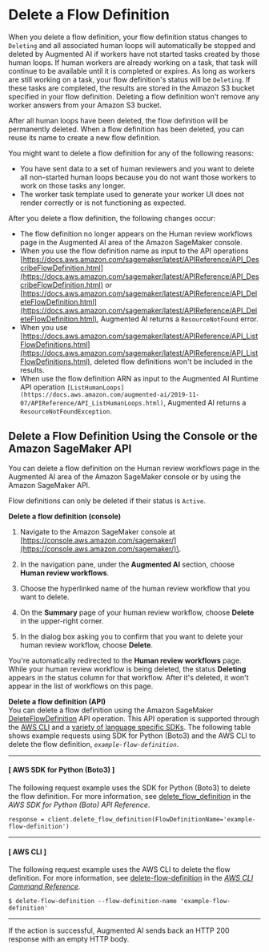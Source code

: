 # Delete a Flow Definition<a name="a2i-delete-flow-definition"></a>

When you delete a flow definition, your flow definition status changes to `Deleting` and all associated human loops will automatically be stopped and deleted by Augmented AI if workers have not started tasks created by those human loops\. If human workers are already working on a task, that task will continue to be available until it is completed or expires\. As long as workers are still working on a task, your flow definition's status will be `Deleting`\. If these tasks are completed, the results are stored in the Amazon S3 bucket specified in your flow definition\. Deleting a flow definition won't remove any worker answers from your Amazon S3 bucket\. 

After all human loops have been deleted, the flow definition will be permanently deleted\. When a flow definition has been deleted, you can reuse its name to create a new flow definition\. 

You might want to delete a flow definition for any of the following reasons:
+ You have sent data to a set of human reviewers and you want to delete all non\-started human loops because you do not want those workers to work on those tasks any longer\.
+ The worker task template used to generate your worker UI does not render correctly or is not functioning as expected\. 

After you delete a flow definition, the following changes occur:
+ The flow definition no longer appears on the Human review workflows page in the Augmented AI area of the Amazon SageMaker console\. 
+ When you use the flow definition name as input to the API operations [https://docs.aws.amazon.com/sagemaker/latest/APIReference/API_DescribeFlowDefinition.html](https://docs.aws.amazon.com/sagemaker/latest/APIReference/API_DescribeFlowDefinition.html) or [https://docs.aws.amazon.com/sagemaker/latest/APIReference/API_DeleteFlowDefinition.html](https://docs.aws.amazon.com/sagemaker/latest/APIReference/API_DeleteFlowDefinition.html), Augmented AI returns a `ResourceNotFound` error\. 
+ When you use [https://docs.aws.amazon.com/sagemaker/latest/APIReference/API_ListFlowDefinitions.html](https://docs.aws.amazon.com/sagemaker/latest/APIReference/API_ListFlowDefinitions.html), deleted flow definitions won't be included in the results\. 
+ When use the flow definition ARN as input to the Augmented AI Runtime API operation `[ListHumanLoops](https://docs.aws.amazon.com/augmented-ai/2019-11-07/APIReference/API_ListHumanLoops.html)`, Augmented AI returns a `ResourceNotFoundException`\.

## Delete a Flow Definition Using the Console or the Amazon SageMaker API<a name="a2i-delete-flow-definition-how-to"></a>

You can delete a flow definition on the Human review workflows page in the Augmented AI area of the Amazon SageMaker console or by using the Amazon SageMaker API\. 

Flow definitions can only be deleted if their status is `Active`\. 

**Delete a flow definition \(console\)**

1. Navigate to the Amazon SageMaker console at [https://console.aws.amazon.com/sagemaker/](https://console.aws.amazon.com/sagemaker/)\.

1. In the navigation pane, under the **Augmented AI** section, choose **Human review workflows**\.

1. Choose the hyperlinked name of the human review workflow that you want to delete\. 

1. On the **Summary** page of your human review workflow, choose **Delete** in the upper\-right corner\. 

1. In the dialog box asking you to confirm that you want to delete your human review workflow, choose **Delete**\. 

You're automatically redirected to the **Human review workflows** page\. While your human review workflow is being deleted, the status **Deleting** appears in the status column for that workflow\. After it's deleted, it won't appear in the list of workflows on this page\. 

**Delete a flow definition \(API\)**  
You can delete a flow definition using the Amazon SageMaker [DeleteFlowDefinition](https://docs.aws.amazon.com/sagemaker/latest/APIReference/API_DeleteFlowDefinition.html) API operation\. This API operation is supported through the [AWS CLI](https://docs.aws.amazon.com/cli/latest/reference/sagemaker/delete-flow-definition.html) and a [variety of language specific SDKs](https://docs.aws.amazon.com/sagemaker/latest/APIReference/API_DeleteFlowDefinition.html#API_DeleteFlowDefinition_SeeAlso)\. The following table shows example requests using SDK for Python \(Boto3\) and the AWS CLI to delete the flow definition, *`example-flow-definition`*\. 

------
#### [ AWS SDK for Python \(Boto3\) ]

The following request example uses the SDK for Python \(Boto3\) to delete the flow definition\. For more information, see [delete\_flow\_definition](https://boto3.amazonaws.com/v1/documentation/api/latest/reference/services/sagemaker.html#SageMaker.Client.delete_flow_definition) in the *AWS SDK for Python \(Boto\) API Reference*\.

```
response = client.delete_flow_definition(FlowDefinitionName='example-flow-definition')
```

------
#### [ AWS CLI ]

The following request example uses the AWS CLI to delete the flow definition\. For more information, see [delete\-flow\-definition](https://docs.aws.amazon.com/cli/latest/reference/sagemaker/delete-flow-definition.html) in the *[AWS CLI Command Reference](https://docs.aws.amazon.com/cli/latest/reference/)*\. 

```
$ delete-flow-definition --flow-definition-name 'example-flow-definition'
```

------

If the action is successful, Augmented AI sends back an HTTP 200 response with an empty HTTP body\.